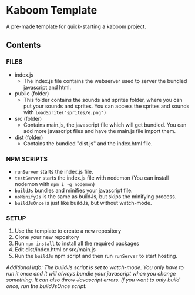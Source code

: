 # Kaboom  Template

A pre-made template for quick-starting a kaboom project.

## Contents


### FILES
- index.js
  - The index.js file contains the webserver used to server the bundled javascript and html.
- public (folder)
  - This folder contains the sounds and sprites folder, where you can put your sounds and sprites. You can access the sprites and sounds with `loadSprite("sprites/e.png")`
- src (folder)
  - Contains main.js, the javascript file which will get bundled. You can add more javascript files and have the main.js file import them.
- dist (folder)
  - Contains the bundled "dist.js" and the index.html file.


### NPM SCRIPTS
- `runServer` starts the index.js file.
- `testServer` starts the index.js file with nodemon (You can install nodemon with `npm i -g nodemon`)
- `buildJs` bundles and minifies your javascript file.
- `noMinifyJs` is the same as buildJs, but skips the minifying process.
- `buildJsOnce` is just like buildJs, but without watch-mode.

### SETUP
1. Use the template to create a new repository
2. Clone your new repository
3. Run `npm install` to install all the required packages
4. Edit dist/index.html or src/main.js
5. Run the `buildJs` npm script and then run `runServer` to start hosting.

*Additional info: The buildJs script is set to watch-mode. You only have to run it once and it will always bundle your javascript when you change something. It can also throw Javascript errors. If you want to only build once, run the buildJsOnce script.*
